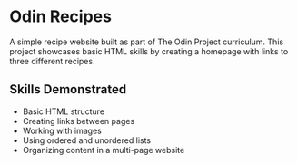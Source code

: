# Odin Recipes

A simple recipe website built as part of The Odin Project curriculum. This project showcases basic HTML skills by creating a homepage with links to three different recipes.

## Skills Demonstrated
- Basic HTML structure
- Creating links between pages
- Working with images
- Using ordered and unordered lists
- Organizing content in a multi-page website
